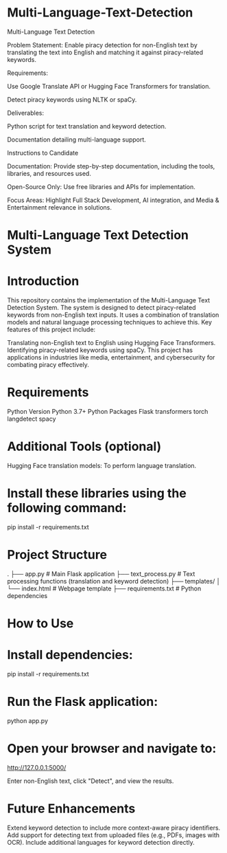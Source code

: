 # Multi-Language-Text-Detection

Multi-Language Text Detection

Problem Statement:
Enable piracy detection for non-English text by translating the text into English and matching it against piracy-related keywords.

Requirements:

Use Google Translate API or Hugging Face Transformers for translation.

Detect piracy keywords using NLTK or spaCy.

Deliverables:

Python script for text translation and keyword detection.

Documentation detailing multi-language support.

Instructions to Candidate

Documentation: Provide step-by-step documentation, including the tools, libraries, and resources used.

Open-Source Only: Use free libraries and APIs for implementation.

Focus Areas: Highlight Full Stack Development, AI integration, and Media & Entertainment relevance in solutions.



# Multi-Language Text Detection System

# Introduction
This repository contains the implementation of the Multi-Language Text Detection System.
The system is designed to detect piracy-related keywords from non-English text inputs. It uses a combination of translation models and natural language processing techniques to achieve this.
Key features of this project include:

Translating non-English text to English using Hugging Face Transformers.
Identifying piracy-related keywords using spaCy.
This project has applications in industries like media, entertainment, and cybersecurity for combating piracy effectively.

# Requirements
Python Version
Python 3.7+
Python Packages
Flask
transformers
torch
langdetect
spacy

# Additional Tools (optional)
Hugging Face translation models: To perform language translation.

# Install these libraries using the following command:
pip install -r requirements.txt

# Project Structure
.
├── app.py                # Main Flask application
├── text_process.py       # Text processing functions (translation and keyword detection)
├── templates/
│   └── index.html        # Webpage template
├── requirements.txt      # Python dependencies


# How to Use
# Install dependencies:
pip install -r requirements.txt

# Run the Flask application:
python app.py

# Open your browser and navigate to:
http://127.0.0.1:5000/

Enter non-English text, click "Detect", and view the results.

# Future Enhancements
Extend keyword detection to include more context-aware piracy identifiers.
Add support for detecting text from uploaded files (e.g., PDFs, images with OCR).
Include additional languages for keyword detection directly.












